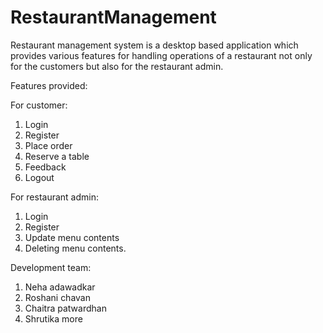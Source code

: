 # RestaurantManagement
Restaurant management system is a desktop based application which provides various features for handling operations of a restaurant not only for the customers but also for the restaurant admin.

Features provided:

For customer:

1. Login
2. Register
2. Place order
4. Reserve a table 
5. Feedback
6. Logout

For restaurant admin:

1. Login
2. Register
3. Update menu contents
4. Deleting menu contents.

Development team:
1. Neha adawadkar
2. Roshani chavan
3. Chaitra patwardhan
4. Shrutika more

